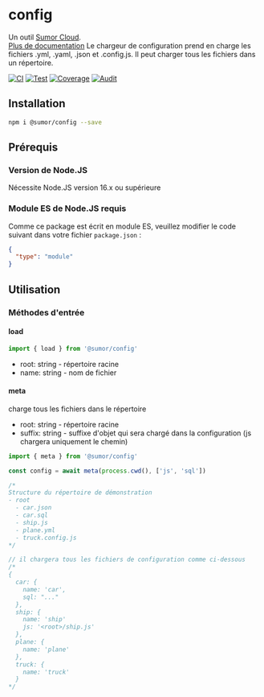 # config

Un outil [Sumor Cloud](https://sumor.cloud).  
[Plus de documentation](https://sumor.cloud/config)
Le chargeur de configuration prend en charge les fichiers .yml, .yaml, .json et .config.js. Il peut charger tous les fichiers dans un répertoire.

[![CI](https://github.com/sumor-cloud/config/actions/workflows/ci.yml/badge.svg)](https://github.com/sumor-cloud/config/actions/workflows/ci.yml)
[![Test](https://github.com/sumor-cloud/config/actions/workflows/ut.yml/badge.svg)](https://github.com/sumor-cloud/config/actions/workflows/ut.yml)
[![Coverage](https://github.com/sumor-cloud/config/actions/workflows/coverage.yml/badge.svg)](https://github.com/sumor-cloud/config/actions/workflows/coverage.yml)
[![Audit](https://github.com/sumor-cloud/config/actions/workflows/audit.yml/badge.svg)](https://github.com/sumor-cloud/config/actions/workflows/audit.yml)

## Installation

```bash
npm i @sumor/config --save
```

## Prérequis

### Version de Node.JS

Nécessite Node.JS version 16.x ou supérieure

### Module ES de Node.JS requis

Comme ce package est écrit en module ES, veuillez modifier le code suivant dans votre fichier `package.json` :

```json
{
  "type": "module"
}
```

## Utilisation

### Méthodes d'entrée

#### load

```js
import { load } from '@sumor/config'
```

- root: string - répertoire racine
- name: string - nom de fichier

#### meta

charge tous les fichiers dans le répertoire

- root: string - répertoire racine
- suffix: string - suffixe d'objet qui sera chargé dans la configuration (js chargera uniquement le chemin)

```js
import { meta } from '@sumor/config'

const config = await meta(process.cwd(), ['js', 'sql'])

/*
Structure du répertoire de démonstration
- root
  - car.json
  - car.sql
  - ship.js
  - plane.yml
  - truck.config.js
*/

// il chargera tous les fichiers de configuration comme ci-dessous
/*
{
  car: {
    name: 'car',
    sql: "..."
  },
  ship: {
    name: 'ship'
    js: '<root>/ship.js'
  },
  plane: {
    name: 'plane'
  },
  truck: {
    name: 'truck'
  }
*/
```
